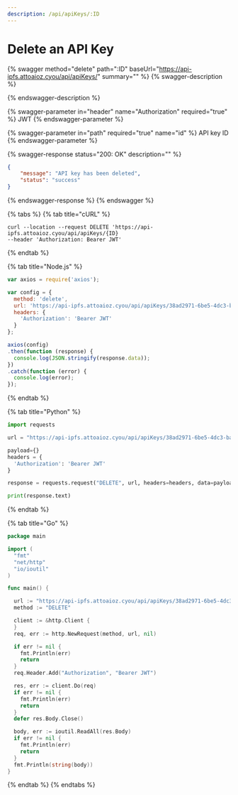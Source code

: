 ```yaml
---
description: /api/apiKeys/:ID
---
```


# Delete an API Key

{% swagger method="delete" path=":ID" baseUrl="https://api-ipfs.attoaioz.cyou/api/apiKeys/" summary="" %}
{% swagger-description %}

{% endswagger-description %}

{% swagger-parameter in="header" name="Authorization" required="true" %}
JWT
{% endswagger-parameter %}

{% swagger-parameter in="path" required="true" name="id" %}
API key ID
{% endswagger-parameter %}

{% swagger-response status="200: OK" description="" %}
```json
{
    "message": "API key has been deleted",
    "status": "success"
}
```
{% endswagger-response %}
{% endswagger %}

{% tabs %}
{% tab title="cURL" %}
```
curl --location --request DELETE 'https://api-ipfs.attoaioz.cyou/api/apiKeys/{ID}
--header 'Authorization: Bearer JWT'
```
{% endtab %}

{% tab title="Node.js" %}
```javascript
var axios = require('axios');

var config = {
  method: 'delete',
  url: 'https://api-ipfs.attoaioz.cyou/api/apiKeys/38ad2971-6be5-4dc3-ba28-890b9a86b8e9',
  headers: { 
    'Authorization': 'Bearer JWT'
  }
};

axios(config)
.then(function (response) {
  console.log(JSON.stringify(response.data));
})
.catch(function (error) {
  console.log(error);
});

```
{% endtab %}

{% tab title="Python" %}
```python
import requests

url = "https://api-ipfs.attoaioz.cyou/api/apiKeys/38ad2971-6be5-4dc3-ba28-890b9a86b8e9"

payload={}
headers = {
  'Authorization': 'Bearer JWT'
}

response = requests.request("DELETE", url, headers=headers, data=payload)

print(response.text)

```
{% endtab %}

{% tab title="Go" %}
```go
package main

import (
  "fmt"
  "net/http"
  "io/ioutil"
)

func main() {

  url := "https://api-ipfs.attoaioz.cyou/api/apiKeys/38ad2971-6be5-4dc3-ba28-890b9a86b8e9"
  method := "DELETE"

  client := &http.Client {
  }
  req, err := http.NewRequest(method, url, nil)

  if err != nil {
    fmt.Println(err)
    return
  }
  req.Header.Add("Authorization", "Bearer JWT")

  res, err := client.Do(req)
  if err != nil {
    fmt.Println(err)
    return
  }
  defer res.Body.Close()

  body, err := ioutil.ReadAll(res.Body)
  if err != nil {
    fmt.Println(err)
    return
  }
  fmt.Println(string(body))
}
```
{% endtab %}
{% endtabs %}
